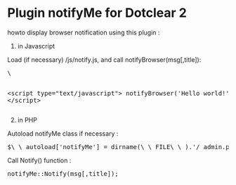 Plugin notifyMe for Dotclear 2
==============================

howto display browser notification using this plugin :

1. in Javascript

Load (if necessary) /js/notify.js, and call notifyBrowser(msg[,title]):

<pre>
\<script type="text/javascript" src="index.php?pf=NotifyMe/js/notify.js"></script>
\<script type="text/javascript">
	notifyBrowser('Hello world!');
\</script>
</pre>

2. in PHP

Autoload notifyMe class if necessary :
<pre>
$\_\_autoload['notifyMe'] = dirname(\_\_FILE\_\_).'/_admin.php';
</pre>

Call Notify() function :
<pre>
notifyMe::Notify(msg[,title]);
</pre>
